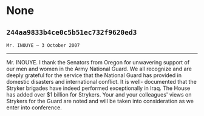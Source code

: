 # None
## `244aa9833b4ce0c5b51ec732f9620ed3`
`Mr. INOUYE — 3 October 2007`

---


Mr. INOUYE. I thank the Senators from Oregon for unwavering support 
of our men and women in the Army National Guard. We all recognize and 
are deeply grateful for the service that the National Guard has 
provided in domestic disasters and international conflict. It is well-
documented that the Stryker brigades have indeed performed 
exceptionally in Iraq. The House has added over $1 billion for 
Strykers. Your and your colleagues' views on Strykers for the Guard are 
noted and will be taken into consideration as we enter into conference.